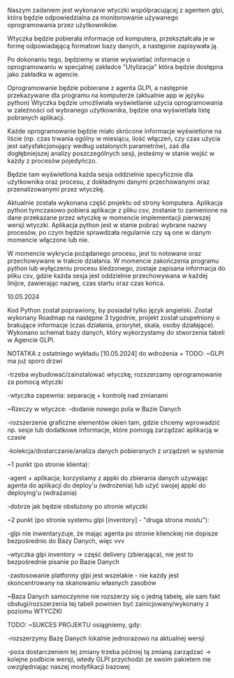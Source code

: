 Naszym zadaniem jest wykonanie wtyczki wspólpracującej z agentem glpi, która będzie odpowiedzialna za monitorowanie używanego oprogramowania przez użytkowników.

Wtyczka będzie pobierała informacje od komputera, przekształcała je w formę odpowiadającą formatowi bazy danych, a następnie zapisywała ją.

Po dokonaniu tego, będziemy w stanie wyświetlać informacje o oprogramowaniu w specjalnej zakładce "Utylizacja" która będzie dostępna jako zakładka w agencie.

Oprogramowanie będzie pobierane z agenta GLPI, a następnie przekazywane dla programu na komputerze (aktualnie app w języku python)
Wtyczka będzie umożliwiała wyświetlanie użycia oprogramowania w zależności od wybranego użytkownika, będzie ona wyświetlała listę pobranych aplikacji.

Każde oprogramowanie będzie miało skrócone informacje wyświetlone na liście (np. czas trwania ogólny w miesiącu, ilość włączeń, czy czas użycia jest satysfakcjonujący według ustalonych parametrów), zaś dla dogłębniejszej analizy poszczególnych sesji, jesteśmy w stanie wejść w każdy z procesów pojedyńczo. 

Będzie tam wyświetlona każda sesja oddzielnie specyficznie dla użytkownika oraz procesu, z dokładnymi danymi przechowanymi oraz przenalizowanymi przez wtyczkę.


Aktualnie została wykonana część projektu od strony komputera.
Aplikacja python tymczasowo pobiera aplikacje z pliku csv, zostanie to zamienione na dane przekazane przez wtyczkę w momencie implementacji pierwszej wersji wtyczki.
Aplikacja python jest w stanie pobrać wybrane nazwy procesów, po czym będzie sprawdzała regularnie czy są one w danym momencie włączone lub nie.

W momencie wykrycia pożądanego procesu, jest to notowane oraz przechowywane w trakcie działania. W momencie zakończenia programu python lub wyłączeniu procesu śledzonego, zostaje zapisana informacja do pliku csv, gdzie każda sesja jest oddzielnie przechowywana w każdej linijce, zawierając nazwę, czas startu oraz czas końca.


10.05.2024

Kod Python został poprawiony, by posiadał tylko język angielski.
Został wykonany Roadmap na następne 3 tygodnie, projekt został uzupełniony o brakujące informacje (czas działania, priorytet, skala, osoby działające).
Wykonano schemat bazy danych, który wykorzystamy do stworzenia tabeli w Agencie GLPI.

NOTATKA z ostatniego wykładu [10.05.2024] do wdrożenia + TODO:
~GLPI ma już sporo drzwi

-trzeba wybudować/zainstalować wtyczkę; rozszerzamy oprogramowanie za pomocą wtyczki

-wtyczka zapewnia: separację + kontrolę nad zmianami


~Rzeczy w wtyczce:
-dodanie nowego pola w Bazie Danych

-rozszerzenie graficzne elementów okien tam, gdzie chcemy wprowadzić np. sesje lub dodatkowe informacje, które pomogą zarządzać aplikacją w czasie

-kolekcja/dostarczanie/analiza danych pobieranych z urządzeń w systemie

~1 punkt (po stronie klienta):

-agent + aplikacja; korzystamy z appki do zbierania danych używając agenta do aplikacji do deploy'u (wdrożenia) lub użyć swojej appki do deploying'u (wdrażania)

-dobrze jak będzie obsłużony po stronie wtyczki

~2 punkt (po stronie systemu glpi [inventory] - "druga strona mostu"):

-glpi nie inwentaryzuje, że mając agenta po stronie klienckiej nie dopisze bezpośrednio do Bazy Danych, więc vvv

-wtyczka glpi inventory -> część delivery (zbierająca), nie jest to bezpośrednie pisanie po Bazie Danych

-zastosowanie platformy glpi jest wszelakie - nie każdy jest skoncentrowany na skanowaniu własnych zasobów

~Baza Danych samoczynnie nie rozszerzy się o jedną tabelę, ale sam fakt obsługi/rozszerzenia tej tabeli powinien być zainicjowany/wykonany z poziomu WTYCZKI

TODO:
~SUKCES PROJEKTU osiągniemy, gdy:

-rozszerzymy Bazę Danych lokalnie jednorazowo na aktualnej wersji

-poza dostarczeniem tej zmiany trzeba później tą zmianą zarządzać -> kolejne podbicie wersji, wtedy GLPI przychodzi ze swoim pakietem nie uwzględniając naszej modyfikacji bazowej